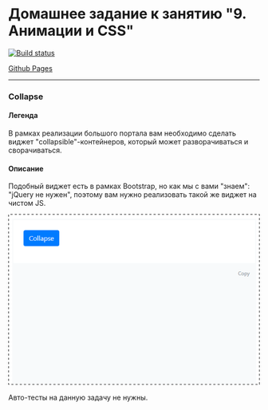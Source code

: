# Домашнее задание к занятию "9. Анимации и CSS"

[![Build status](https://ci.appveyor.com/api/projects/status/drcam4dlypw2hst9?svg=true)](https://ci.appveyor.com/project/EGalanin/js-animation)

[Github Pages](https://egalanin.github.io/js_animation/ "Ссылка на Github Pages")

---

### Collapse

#### Легенда

В рамках реализации большого портала вам необходимо сделать виджет "collapsible"-контейнеров, который может разворачиваться и сворачиваться.

#### Описание

Подобный виджет есть в рамках Bootstrap, но как мы с вами "знаем": "jQuery не нужен", поэтому вам нужно реализовать такой же виджет на чистом JS.

![](./pic/collapse.gif)

Авто-тесты на данную задачу не нужны.